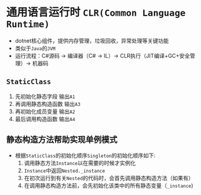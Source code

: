 # 通用语言运行时 `CLR(Common Language Runtime)`
- dotnet核心组件，提供内存管理，垃圾回收，异常处理等关键功能
- 类似于`Java`的`JVM`
- 运行流程：C#源码 $\longrightarrow$ 编译器（C# $\longrightarrow$ IL）$\longrightarrow$ CLR执行（JIT编译+GC+安全管理）$\longrightarrow$ 机器码

## `StaticClass`
1. 先初始化静态字段 输出`A1`
2. 再调用静态构造函数 输出`A3`
3. 再初始化成员变量 输出`A2`
4. 最后调用构造函数 输出`A4`

## 静态构造方法帮助实现单例模式
- 根据`StaticClass`的初始化顺序`Singleton`的初始化顺序如下:
  1. 调用静态方法`Instance`以在需要的时候才实例化
  2. `Instance`中返回`Nested._instance`
  3. 在初次运行到有关`Nested`的代码时，会首先调用静态构造方法（如果有）
  4. 在调用静态构造方法前，会先初始化该类中的所有静态变量（`_instance`)